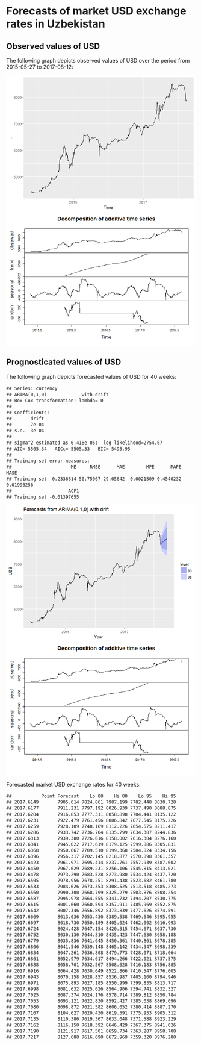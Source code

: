 Forecasts of market USD exchange rates in Uzbekistan
================

Observed values of USD
----------------------

The following graph depicts observed values of USD over the period from 2015-05-27 to 2017-08-12:

<img src="market_files/figure-markdown_github-ascii_identifiers/unnamed-chunk-1-1.png" style="display: block; margin: auto;" /><img src="market_files/figure-markdown_github-ascii_identifiers/unnamed-chunk-1-2.png" style="display: block; margin: auto;" />

Prognosticated values of USD
----------------------------

The following graph depicts forecasted values of USD for 40 weeks:

    ## Series: currency 
    ## ARIMA(0,1,0)             with drift         
    ## Box Cox transformation: lambda= 0 
    ## 
    ## Coefficients:
    ##       drift
    ##       7e-04
    ## s.e.  3e-04
    ## 
    ## sigma^2 estimated as 6.418e-05:  log likelihood=2754.67
    ## AIC=-5505.34   AICc=-5505.33   BIC=-5495.95
    ## 
    ## Training set error measures:
    ##                      ME     RMSE      MAE        MPE      MAPE       MASE
    ## Training set -0.2336614 50.75067 29.05642 -0.0021509 0.4540232 0.01996256
    ##                     ACF1
    ## Training set -0.01397655

<img src="market_files/figure-markdown_github-ascii_identifiers/unnamed-chunk-2-1.png" style="display: block; margin: auto;" /><img src="market_files/figure-markdown_github-ascii_identifiers/unnamed-chunk-2-2.png" style="display: block; margin: auto;" />

Forecasted market USD exchange rates for 40 weeks:

    ##           Point Forecast    Lo 80    Hi 80    Lo 95    Hi 95
    ## 2017.6149       7905.614 7824.861 7987.199 7782.448 8030.728
    ## 2017.6177       7911.231 7797.192 8026.939 7737.490 8088.875
    ## 2017.6204       7916.853 7777.311 8058.898 7704.441 8135.122
    ## 2017.6231       7922.479 7761.456 8086.842 7677.545 8175.226
    ## 2017.6259       7928.109 7748.169 8112.226 7654.575 8211.417
    ## 2017.6286       7933.742 7736.704 8135.799 7634.387 8244.836
    ## 2017.6313       7939.380 7726.616 8158.002 7616.304 8276.160
    ## 2017.6341       7945.022 7717.619 8179.125 7599.886 8305.831
    ## 2017.6368       7950.667 7709.510 8199.368 7584.824 8334.156
    ## 2017.6396       7956.317 7702.145 8218.877 7570.898 8361.357
    ## 2017.6423       7961.971 7695.414 8237.761 7557.939 8387.602
    ## 2017.6450       7967.629 7689.231 8256.106 7545.815 8413.021
    ## 2017.6478       7973.290 7683.528 8273.980 7534.424 8437.720
    ## 2017.6505       7978.956 7678.251 8291.438 7523.682 8461.780
    ## 2017.6533       7984.626 7673.353 8308.525 7513.518 8485.273
    ## 2017.6560       7990.300 7668.799 8325.279 7503.876 8508.254
    ## 2017.6587       7995.978 7664.555 8341.732 7494.707 8530.775
    ## 2017.6615       8001.660 7660.594 8357.911 7485.969 8552.875
    ## 2017.6642       8007.346 7656.892 8373.839 7477.626 8574.591
    ## 2017.6669       8013.036 7653.430 8389.538 7469.646 8595.955
    ## 2017.6697       8018.730 7650.189 8405.024 7462.002 8616.993
    ## 2017.6724       8024.428 7647.154 8420.315 7454.671 8637.730
    ## 2017.6752       8030.130 7644.310 8435.423 7447.630 8658.188
    ## 2017.6779       8035.836 7641.645 8450.361 7440.861 8678.385
    ## 2017.6806       8041.546 7639.148 8465.142 7434.347 8698.339
    ## 2017.6834       8047.261 7636.808 8479.773 7428.071 8718.064
    ## 2017.6861       8052.979 7634.617 8494.266 7422.021 8737.575
    ## 2017.6888       8058.701 7632.567 8508.628 7416.183 8756.885
    ## 2017.6916       8064.428 7630.649 8522.866 7410.547 8776.005
    ## 2017.6943       8070.158 7628.857 8536.987 7405.100 8794.946
    ## 2017.6971       8075.893 7627.185 8550.999 7399.835 8813.717
    ## 2017.6998       8081.632 7625.626 8564.906 7394.741 8832.327
    ## 2017.7025       8087.374 7624.176 8578.714 7389.812 8850.784
    ## 2017.7053       8093.121 7622.830 8592.427 7385.038 8869.096
    ## 2017.7080       8098.872 7621.582 8606.052 7380.414 8887.270
    ## 2017.7107       8104.627 7620.430 8619.591 7375.933 8905.312
    ## 2017.7135       8110.386 7619.367 8633.048 7371.588 8923.229
    ## 2017.7162       8116.150 7618.392 8646.429 7367.375 8941.026
    ## 2017.7190       8121.917 7617.501 8659.734 7363.287 8958.708
    ## 2017.7217       8127.688 7616.690 8672.969 7359.320 8976.280
